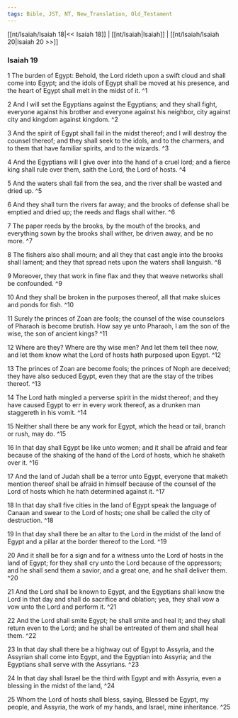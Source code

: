 ```yaml
---
tags: Bible, JST, NT, New_Translation, Old_Testament
---
```


[[nt/Isaiah/Isaiah 18|<< Isaiah 18]] | [[nt/Isaiah|Isaiah]] | [[nt/Isaiah/Isaiah 20|Isaiah 20 >>]]

### Isaiah 19

1 The burden of Egypt: Behold, the Lord rideth upon a swift cloud and shall come into Egypt; and the idols of Egypt shall be moved at his presence, and the heart of Egypt shall melt in the midst of it.  ^1

2 And I will set the Egyptians against the Egyptians; and they shall fight, everyone against his brother and everyone against his neighbor, city against city and kingdom against kingdom.  ^2

3 And the spirit of Egypt shall fail in the midst thereof; and I will destroy the counsel thereof; and they shall seek to the idols, and to the charmers, and to them that have familiar spirits, and to the wizards.  ^3

4 And the Egyptians will I give over into the hand of a cruel lord; and a fierce king shall rule over them, saith the Lord, the Lord of hosts.  ^4

5 And the waters shall fail from the sea, and the river shall be wasted and dried up.  ^5

6 And they shall turn the rivers far away; and the brooks of defense shall be emptied and dried up; the reeds and flags shall wither.  ^6

7 The paper reeds by the brooks, by the mouth of the brooks, and everything sown by the brooks shall wither, be driven away, and be no more.  ^7

8 The fishers also shall mourn; and all they that cast angle into the brooks shall lament; and they that spread nets upon the waters shall languish.  ^8

9 Moreover, they that work in fine flax and they that weave networks shall be confounded.  ^9

10 And they shall be broken in the purposes thereof, all that make sluices and ponds for fish.  ^10

11 Surely the princes of Zoan are fools; the counsel of the wise counselors of Pharaoh is become brutish. How say ye unto Pharaoh, I am the son of the wise, the son of ancient kings?  ^11

12 Where are they? Where are thy wise men? And let them tell thee now, and let them know what the Lord of hosts hath purposed upon Egypt.  ^12

13 The princes of Zoan are become fools; the princes of Noph are deceived; they have also seduced Egypt, even they that are the stay of the tribes thereof.  ^13

14 The Lord hath mingled a perverse spirit in the midst thereof; and they have caused Egypt to err in every work thereof, as a drunken man staggereth in his vomit.  ^14

15 Neither shall there be any work for Egypt, which the head or tail, branch or rush, may do.  ^15

16 In that day shall Egypt be like unto women; and it shall be afraid and fear because of the shaking of the hand of the Lord of hosts, which he shaketh over it.  ^16

17 And the land of Judah shall be a terror unto Egypt, everyone that maketh mention thereof shall be afraid in himself because of the counsel of the Lord of hosts which he hath determined against it.  ^17

18 In that day shall five cities in the land of Egypt speak the language of Canaan and swear to the Lord of hosts; one shall be called the city of destruction.  ^18

19 In that day shall there be an altar to the Lord in the midst of the land of Egypt and a pillar at the border thereof to the Lord.  ^19

20 And it shall be for a sign and for a witness unto the Lord of hosts in the land of Egypt; for they shall cry unto the Lord because of the oppressors; and he shall send them a savior, and a great one, and he shall deliver them.  ^20

21 And the Lord shall be known to Egypt, and the Egyptians shall know the Lord in that day and shall do sacrifice and oblation; yea, they shall vow a vow unto the Lord and perform it.  ^21

22 And the Lord shall smite Egypt; he shall smite and heal it; and they shall return even to the Lord; and he shall be entreated of them and shall heal them.  ^22

23 In that day shall there be a highway out of Egypt to Assyria, and the Assyrian shall come into Egypt, and the Egyptian into Assyria; and the Egyptians shall serve with the Assyrians.  ^23

24 In that day shall Israel be the third with Egypt and with Assyria, even a blessing in the midst of the land,  ^24

25 Whom the Lord of hosts shall bless, saying, Blessed be Egypt, my people, and Assyria, the work of my hands, and Israel, mine inheritance.  ^25

 
